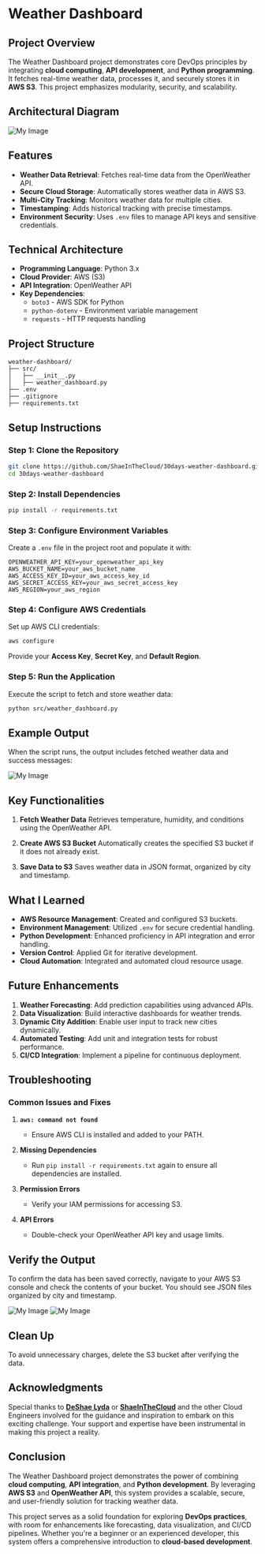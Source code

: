 # Weather Dashboard

## Project Overview

The Weather Dashboard project demonstrates core DevOps principles by integrating **cloud computing**, **API development**, and **Python programming**. It fetches real-time weather data, processes it, and securely stores it in **AWS S3**. This project emphasizes modularity, security, and scalability.

## Architectural Diagram

![My Image](Weather-diagram.drawio.png "Architectural diagram")

## Features

- **Weather Data Retrieval**: Fetches real-time data from the OpenWeather API.
- **Secure Cloud Storage**: Automatically stores weather data in AWS S3.
- **Multi-City Tracking**: Monitors weather data for multiple cities.
- **Timestamping**: Adds historical tracking with precise timestamps.
- **Environment Security**: Uses `.env` files to manage API keys and sensitive credentials.

## Technical Architecture

- **Programming Language**: Python 3.x
- **Cloud Provider**: AWS (S3)
- **API Integration**: OpenWeather API
- **Key Dependencies**:
  - `boto3` - AWS SDK for Python
  - `python-dotenv` - Environment variable management
  - `requests` - HTTP requests handling

## Project Structure

```plaintext
weather-dashboard/
├── src/
│   ├── __init__.py
│   ├── weather_dashboard.py
├── .env
├── .gitignore
├── requirements.txt
```

## Setup Instructions

### Step 1: Clone the Repository

```bash
git clone https://github.com/ShaeInTheCloud/30days-weather-dashboard.git
cd 30days-weather-dashboard
```

### Step 2: Install Dependencies

```bash
pip install -r requirements.txt
```

### Step 3: Configure Environment Variables

Create a `.env` file in the project root and populate it with:

```plaintext
OPENWEATHER_API_KEY=your_openweather_api_key
AWS_BUCKET_NAME=your_aws_bucket_name
AWS_ACCESS_KEY_ID=your_aws_access_key_id
AWS_SECRET_ACCESS_KEY=your_aws_secret_access_key
AWS_REGION=your_aws_region
```

### Step 4: Configure AWS Credentials

Set up AWS CLI credentials:

```bash
aws configure
```

Provide your **Access Key**, **Secret Key**, and **Default Region**.

### Step 5: Run the Application

Execute the script to fetch and store weather data:

```bash
python src/weather_dashboard.py
```

## Example Output

When the script runs, the output includes fetched weather data and success messages:

![My Image](Upload-success.png "Success")

## Key Functionalities

1. **Fetch Weather Data**
   Retrieves temperature, humidity, and conditions using the OpenWeather API.

2. **Create AWS S3 Bucket**
   Automatically creates the specified S3 bucket if it does not already exist.

3. **Save Data to S3**
   Saves weather data in JSON format, organized by city and timestamp.

## What I Learned

- **AWS Resource Management**: Created and configured S3 buckets.
- **Environment Management**: Utilized `.env` for secure credential handling.
- **Python Development**: Enhanced proficiency in API integration and error handling.
- **Version Control**: Applied Git for iterative development.
- **Cloud Automation**: Integrated and automated cloud resource usage.

## Future Enhancements

1. **Weather Forecasting**: Add prediction capabilities using advanced APIs.
2. **Data Visualization**: Build interactive dashboards for weather trends.
3. **Dynamic City Addition**: Enable user input to track new cities dynamically.
4. **Automated Testing**: Add unit and integration tests for robust performance.
5. **CI/CD Integration**: Implement a pipeline for continuous deployment.

## Troubleshooting

### Common Issues and Fixes

1. **`aws: command not found`**

   - Ensure AWS CLI is installed and added to your PATH.

2. **Missing Dependencies**

   - Run `pip install -r requirements.txt` again to ensure all dependencies are installed.

3. **Permission Errors**

   - Verify your IAM permissions for accessing S3.

4. **API Errors**
   - Double-check your OpenWeather API key and usage limits.

## Verify the Output

To confirm the data has been saved correctly, navigate to your AWS S3 console and check the contents of your bucket. You should see JSON files organized by city and timestamp.

![My Image](s3-bucket-data.png "Objects created")
![My Image](s3-bucket-data-json.png "Objects created")

## Clean Up

To avoid unnecessary charges, delete the S3 bucket after verifying the data.

## Acknowledgments

Special thanks to **[DeShae Lyda](https://www.linkedin.com/in/deshae-lyda/)** or **[ShaeInTheCloud](https://www.youtube.com/watch?v=A95XBJFOqjw)** and the other Cloud Engineers involved for the guidance and inspiration to embark on this exciting challenge. Your support and expertise have been instrumental in making this project a reality.

## Conclusion

The Weather Dashboard project demonstrates the power of combining **cloud computing**, **API integration**, and **Python development**. By leveraging **AWS S3** and **OpenWeather API**, this system provides a scalable, secure, and user-friendly solution for tracking weather data.

This project serves as a solid foundation for exploring **DevOps practices**, with room for enhancements like forecasting, data visualization, and CI/CD pipelines. Whether you're a beginner or an experienced developer, this system offers a comprehensive introduction to **cloud-based development**.
